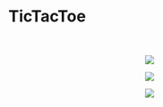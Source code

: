 # TicTacToe<br><br>
<p align="center" style="display:block;">
  <img src="https://image.ibb.co/k74MfJ/t1.jpg"/>
</p>
<p align="center" style="display:block;">
  <img src="https://image.ibb.co/juvSLJ/t2.jpg"/>
</p>
<p align="center" style="display:block;">
  <img src="https://image.ibb.co/jSBHLJ/t3.jpg"/>
</p>
